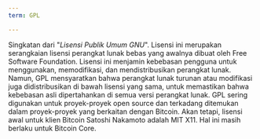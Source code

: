 ```yaml
---
term: GPL

---
```

Singkatan dari "*Lisensi Publik Umum GNU*". Lisensi ini merupakan serangkaian lisensi perangkat lunak bebas yang awalnya dibuat oleh Free Software Foundation. Lisensi ini menjamin kebebasan pengguna untuk menggunakan, memodifikasi, dan mendistribusikan perangkat lunak. Namun, GPL mensyaratkan bahwa perangkat lunak turunan atau modifikasi juga didistribusikan di bawah lisensi yang sama, untuk memastikan bahwa kebebasan asli dipertahankan di semua versi perangkat lunak. GPL sering digunakan untuk proyek-proyek open source dan terkadang ditemukan dalam proyek-proyek yang berkaitan dengan Bitcoin. Akan tetapi, lisensi awal untuk klien Bitcoin Satoshi Nakamoto adalah MIT X11. Hal ini masih berlaku untuk Bitcoin Core.